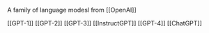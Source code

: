 A family of language modesl from [[OpenAI]]

[[GPT-1]]
[[GPT-2]]
[[GPT-3]]
[[InstructGPT]]
[[GPT-4]]
[[ChatGPT]]